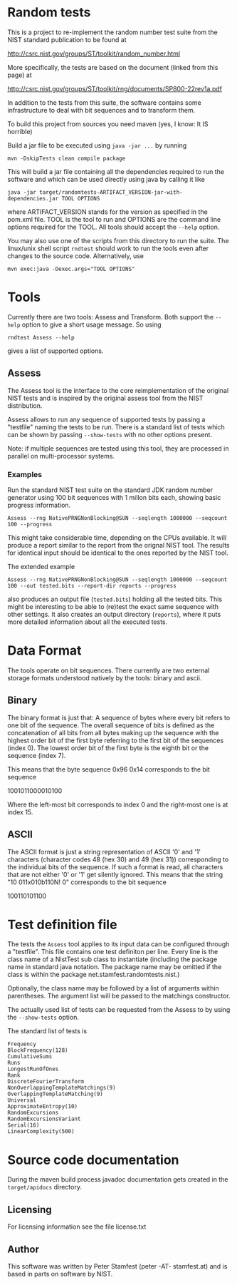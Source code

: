 Random tests
============

This is a project to re-implement the random number test suite from 
the NIST standard publication to be found at

  http://csrc.nist.gov/groups/ST/toolkit/random_number.html

More specifically, the tests are based on the document (linked from this 
page) at

  http://csrc.nist.gov/groups/ST/toolkit/rng/documents/SP800-22rev1a.pdf

In addition to the tests from this suite, the software contains some infrastructure 
to deal with bit sequences and to transform them.

To build this project from sources you need maven (yes, I know: It IS horrible)

Build a jar file to be executed using `java -jar ...` by running

    mvn -DskipTests clean compile package

This will build a jar file containing all the dependencies required to run the 
software and which can be used directly using java by calling it like

    java -jar target/randomtests-ARTIFACT_VERSION-jar-with-dependencies.jar TOOL OPTIONS

where ARTIFACT_VERSION stands for the version as specified in the pom.xml file.
TOOL is the tool to run and OPTIONS are the command line options required
for the TOOL. All tools should accept the `--help` option.

You may also use one of the scripts from this directory to run the suite. The 
linux/unix shell script `rndtest` should work to run the tools even after changes 
to the source code. Alternatively, use 

    mvn exec:java -Dexec.args="TOOL OPTIONS"

Tools
=====

Currently there are two tools: Assess and Transform. Both support the `--help`
option to give a short usage message. So using

    rndtest Assess --help 

gives a list of supported options.

Assess
------

The Assess tool is the interface to the core reimplementation of the original NIST 
tests and is inspired by the original assess tool from the NIST distribution.

Assess allows to run any sequence of supported tests by passing a "testfile" naming the
tests to be run. There is a standard list of tests which can be shown by passing
`--show-tests` with no other options present.

Note: if multiple sequences are tested using this tool, they are processed in parallel on 
multi-processor systems.

### Examples

Run the standard NIST test suite on the standard JDK random number generator using 100 
bit sequences with 1 millon bits each, showing basic progress information.

    Assess --rng NativePRNGNonBlocking@SUN --seqlength 1000000 --seqcount 100 --progress

This might take considerable time, depending on the CPUs available. It will produce 
a report similar to the report from the orignal NIST tool. The results for identical
input should be identical to the ones reported by the NIST tool.

The extended example

    Assess --rng NativePRNGNonBlocking@SUN --seqlength 1000000 --seqcount 100 --out tested.bits --report-dir reports --progress

also produces an output file (`tested.bits`) holding all the tested 
bits. This might be interesting to be able to (re)test the exact same sequence with 
other settings. It also creates an output directory (`reports`), where it puts more detailed information 
about all the executed tests.


Data Format
===========

The tools operate on bit sequences. There currently are two external storage formats 
understood natively by the tools: binary and ascii.

Binary
------

The binary format is just that: A sequence of bytes where every bit refers to one 
bit of the sequence. The overall sequence of bits is defined as the concatenation 
of all bits from all bytes making up the sequence with the highest order bit of 
the first byte referring to the first bit of the sequences (index 0). The lowest 
order bit of the first byte is the eighth bit or the sequence (index 7). 

This means that the byte sequence 0x96 0x14 corresponds to the bit sequence

1001011000010100

Where the left-most bit corresponds to index 0 and the right-most one is at index 15.

ASCII
-----

The ASCII format is just a string representation of ASCII '0' and '1' characters 
(character codes 48 (hex 30) and 49 (hex 31)) corresponding to the individual bits 
of the sequence. If such a format is read, all characters that are not either '0'
or '1' get silently ignored. This means that the string "10 011x010b110N! 0" 
corresponds to the bit sequence

100110101100

Test definition file
====================

The tests the `Assess` tool applies to its input data can be configured through 
a  "testfile". This file contains one test definiton per line. Every line is 
the  class name of a NistTest sub class to instantiate (including the 
package name in standard java notation. The package name may be omitted if the 
class is within the package net.stamfest.randomtests.nist.)

Optionally, the class name may be followed by a list of arguments within
parentheses. The argument list will be passed to the matchings constructor.

The actually used list of tests can be requested from the Assess to by using the 
`--show-tests` option.

The standard list of tests is 

```
Frequency
BlockFrequency(128)
CumulativeSums
Runs
LongestRunOfOnes
Rank
DiscreteFourierTransform
NonOverlappingTemplateMatchings(9)
OverlappingTemplateMatching(9)
Universal
ApproximateEntropy(10)
RandomExcursions
RandomExcursionsVariant
Serial(16)
LinearComplexity(500)
```

Source code documentation
=========================

During the maven build process javadoc documentation gets created in the `target/apidocs` 
directory.

Licensing
---------

For licensing information see the file license.txt

Author
------

This software was written by Peter Stamfest (peter -AT- stamfest.at) and is
based in parts on software by NIST.
